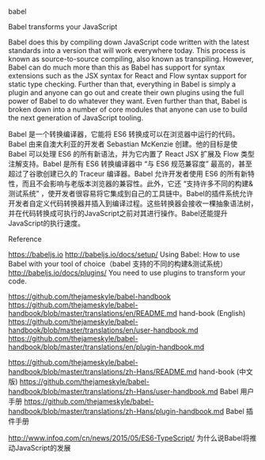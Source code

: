 babel

Babel transforms your JavaScript
 
Babel does this by compiling down JavaScript code written with the latest standards into a version that will work everywhere today. This process is known as source-to-source compiling, also known as transpiling.
However, Babel can do much more than this as Babel has support for syntax extensions such as the JSX syntax for React and Flow syntax support for static type checking.
Further than that, everything in Babel is simply a plugin and anyone can go out and create their own plugins using the full power of Babel to do whatever they want.
Even further than that, Babel is broken down into a number of core modules that anyone can use to build the next generation of JavaScript tooling.

Babel 是一个转换编译器，它能将 ES6 转换成可以在浏览器中运行的代码。Babel 由来自澳大利亚的开发者 Sebastian McKenzie 创建。他的目标是使 Babel 可以处理 ES6 的所有新语法，并为它内置了 React JSX 扩展及 Flow 类型注解支持。Babel 是所有 ES6 转换编译器中 “与 ES6 规范兼容度” 最高的，甚至超过了谷歌创建已久的 Traceur 编译器。Babel 允许开发者使用 ES6 的所有新特性，而且不会影响与老版本浏览器的兼容性。此外，它还 “支持许多不同的构建&测试系统” ，使开发者很容易将它集成到自己的工具链中。Babel的插件系统允许开发者自定义代码转换器并插入到编译过程。这些转换器会接收一棵抽象语法树，并在代码转换成可执行的JavaScript之前对其进行操作。Babel还能提升JavaScript的执行速度。

Reference

https://babeljs.io
http://babeljs.io/docs/setup/  Using Babel: How to use Babel with your tool of choice（babel 支持的不同的构建&测试系统）
http://babeljs.io/docs/plugins/  You need to use plugins to transform your code. 

https://github.com/thejameskyle/babel-handbook 
https://github.com/thejameskyle/babel-handbook/blob/master/translations/en/README.md  hand-book (English)
https://github.com/thejameskyle/babel-handbook/blob/master/translations/en/user-handbook.md 
https://github.com/thejameskyle/babel-handbook/blob/master/translations/en/plugin-handbook.md

https://github.com/thejameskyle/babel-handbook/blob/master/translations/zh-Hans/README.md   hand-book (中文版)
https://github.com/thejameskyle/babel-handbook/blob/master/translations/zh-Hans/user-handbook.md  Babel 用户手册
https://github.com/thejameskyle/babel-handbook/blob/master/translations/zh-Hans/plugin-handbook.md  Babel 插件手册

http://www.infoq.com/cn/news/2015/05/ES6-TypeScript/  为什么说Babel将推动JavaScript的发展

